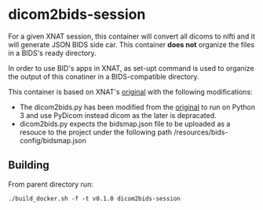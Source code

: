 # dicom2bids-session

For a given XNAT session, this container will convert all dicoms to nifti and it will generate JSON BIDS side car.
This container **does not** organize the files in a BIDS's ready directory.

In order to use BID's apps in XNAT, as set-upt command is used to organize the output of this conatiner in a BIDS-compatible directory.

This container is based on XNAT's [original](https://github.com/NrgXnat/docker-images/tree/master/dcm2bids-session) with the following modifications:

* The dicom2bids.py has been modified from the [original](https://bitbucket.org/nrg_customizations/nrg_pipeline_dicomtobids/src/default/scripts/catalog/DicomToBIDS/scripts/dcm2bids_wholeSession.py) to run on Python 3 and use PyDicom instead dicom as the later is depracated.
* dicom2bids.py expects the bidsmap.json file to be uploaded as a resouce to the project under the following path /resources/bids-config/bidsmap.json

## Building 

From parent directory run:

```
./build_docker.sh -f -t v0.1.0 dicom2bids-session
```